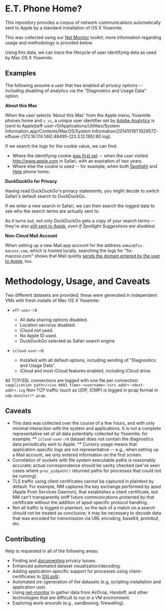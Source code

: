# E.T. Phone Home?

This repository provides a corpus of network communications automatically sent
to Apple by a standard installation of OS X Yosemite.

This was collected using our
[Net Monitor](https://github.com/fix-macosx/net-monitor) toolkit; more information regarding usage and methodology is provided below.

Using this data, we can trace the lifecycle of user identifying data
as used by Mac OS X Yosemite.

## Examples

The following assume a user that has enabled all privacy options -- *including* disabling
of analytics via the "Diagnostics and Usage Data" option.

**About this Mac**

When the user selects 'About this Mac' from the Apple menu, Yosemite phones home and `s_vi`, a unique user identifier set by [Adobe Analytics](http://microsite.omniture.com/t2/help/en_US/whitepapers/cookies/cookies_analytics.html#concept_98805569FE284595B34A7684647D7C71__section_5D50A078DE444D12B7D927D68FF3B679) is [sent to Apple](eff-user-r0/Applications/Utilities/System Information.app/Contents/MacOS/System Information/20141019T192957Z-effuser-[172.16.174.146]:49495-[23.3.12.195]:80.log).

If we search the logs for the cookie value, we can find:

* Where the identifying cookie [was first set](eff-user-r0/System/Library/Frameworks/WebKit.framework/Versions/A/XPCServices/com.apple.WebKit.Networking.xpc/Contents/MacOS/com.apple.WebKit.Networking/20141019T192908Z-effuser-[172.16.174.146]:49491-[66.235.139.206]:80.log) -- when the user visited <http://www.apple.com> in Safari, with an expiration of two years.
* Where else the cookie is used -- for example, when both [Spotlight](eff-user-r0/System/Library/CoreServices/Spotlight.app/Contents/XPCServices/com.apple.metadata.SpotlightNetHelper.xpc/Contents/MacOS/com.apple.metadata.SpotlightNetHelper/20141019T200316Z-effuser-[172.16.174.146]:49166-[17.254.32.16]:80.log) and [Help](eff-user-r0/System/Library/CoreServices/HelpViewer.app/Contents/MacOS/HelpViewer/20141019T193022Z-effuser-[172.16.174.146]:49539-[96.17.236.244]:443.log) phone home.

**DuckDuckGo for Privacy**

Having read DuckDuckGo's privacy statements, you might decide to switch Safari's default search to DuckDuckGo.

If we enter a new search in Safari, we can then search the logged data to see who the search terms are actually sent to.

As it turns out, not only DuckDuckGo gets a copy of your search terms -- they're also [still sent to Apple](eff-user-r0/Applications/Safari.app/Contents/MacOS/Safari/20141019T204534Z-effuser-[172.16.174.146]:49700-[17.249.89.247]:443.log), *even if Spotlight Suggestions are disabled*.

**Non-Cloud Mail Account**

When setting up a new Mail.app account for the address `admin@fix-macosx.com`, which is hosted locally, searching the
logs for "fix-macosx.com" shows that Mail quietly [sends the domain entered by the user to Apple](eff-user-r0/Applications/Mail.app/Contents/MacOS/Mail/20141019T193338Z-effuser-[172.16.174.146]:49713-[17.134.62.228]:443.log), too.

# Methodology, Usage, and Caveats

Two different datasets are provided; these were generated in independent VMs
with fresh installs of Mac OS X Yosemite:

* `eff-user-r0`
	* All data sharing options disabled.
	* Location services disabled.
	* iCloud not used.
	* No Apple ID used.
	* DuckDuckGo selected as Safari search engine

* `icloud-user-r0`
	* Installed with all default options, including sending of "Diagnostics and Usage Data".
	* iCloud and most iCloud features enabled, including iCloud drive.

All TCP/SSL connections are logged with one file per connection: `<application path>/<iso 8601 time>-<username>-<src addr>-<dest-addr>.log`
Non-TCP traffic (such as UDP, ICMP) is logged in pcap format in `udp-monitor/*.pcap`.

## Caveats

* This data was collected over the course of a few hours, and with only minimal interaction with the system and applications. It is
not a complete representative set of all data potentially collected by Yosemite; for example:
** `icloud-user-r0` dataset does not contain the diagnostics data periodically sent to Apple.
** Cursory usage means that application-specific logs are not representative -- e.g., when setting up a Mail account, we only entered information on the first screen.
* Correlation of sockets with file system executable paths is reasonably accurate; actual correspondance should be sanity checked (we've
seen cases where `proc_pidpath()` returned paths for processes that could not be running).
* TLS traffic using client certificates cannot be captured in plaintext by default. For
example, NM captures the key exchange performed by apsd (Apple Push Services Daemon),
that establishes a client certificate, but NM can't transparently sniff future communications
protected by that certificate without the addition of apsd-specific protocol handling.
* Not all traffic is logged in plaintext, so the lack of a match on a search should not be treated as conclusive; it may be necessary to
decode data that was encoded for transmission via URL encoding, base64, protobuf, etc.

## Contributing

Help is requested in all of the following areas:

* Finding and [documenting](https://github.com/fix-macosx/fix-macosx/issues) privacy issues.
* Enhanced automated dataset visualization/decoding.
* Adding application-specific support for processes using client-certificates to [SSLsplit](https://github.com/fix-macosx/sslsplit).
* Automated (re-)generation of the datasets (e.g, scripting installation and application use).
* Using [net-monitor](https://github.com/fix-macosx/net-monitor) to gather data from AirDrop, Handoff, and other technologies that are difficult to run in a VM environment.
* Exploring work-arounds (e.g., sandboxing, firewalling).
